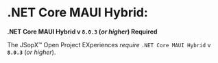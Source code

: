 ﻿
# .NET Core MAUI Hybrid:

**.NET Core MAUI Hybrid v `8.0.3` (_or higher_) Required**

The JSopX™ Open Project EXperiences _require_ `.NET Core MAUI Hybrid` v **`8.0.3`** (_or higher_). 

<!-- START JSOPX NOVA DOCX HEADER
group: 'Technologies'
subGroup: '.NET Core MAUI Hybrid'
isDraft: false
isProductionReady: true
toc: true
END JSOPX NOVA DOCX HEADER -->

